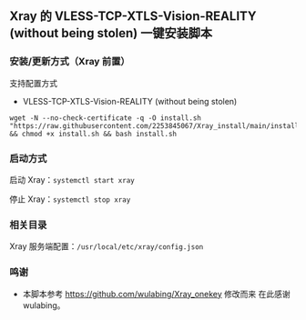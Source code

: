 
## Xray 的 VLESS-TCP-XTLS-Vision-REALITY (without being stolen) 一键安装脚本

### 安装/更新方式（Xray 前置）

支持配置方式

- VLESS-TCP-XTLS-Vision-REALITY (without being stolen)

```
wget -N --no-check-certificate -q -O install.sh "https://raw.githubusercontent.com/2253845067/Xray_install/main/install.sh" && chmod +x install.sh && bash install.sh
```

### 启动方式

启动 Xray：`systemctl start xray`

停止 Xray：`systemctl stop xray`

### 相关目录

Xray 服务端配置：`/usr/local/etc/xray/config.json`

### 鸣谢
* 本脚本参考 https://github.com/wulabing/Xray_onekey  修改而来  在此感谢 wulabing。

